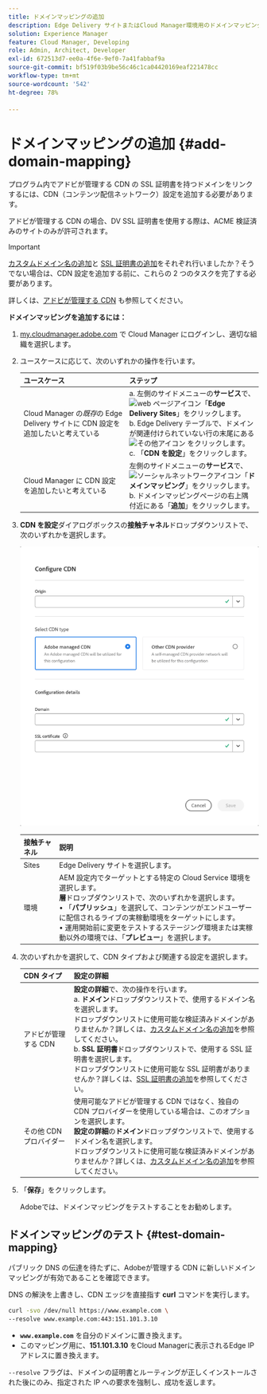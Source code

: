 ```yaml
---
title: ドメインマッピングの追加
description: Edge Delivery サイトまたはCloud Manager環境用のドメインマッピングを追加する方法について説明します。
solution: Experience Manager
feature: Cloud Manager, Developing
role: Admin, Architect, Developer
exl-id: 672513d7-ee0a-4f6e-9ef0-7a41fabbaf9a
source-git-commit: bf519f03b9be56c46c1ca04420169eaf221478cc
workflow-type: tm+mt
source-wordcount: '542'
ht-degree: 78%

---
```



# ドメインマッピングの追加 {#add-domain-mapping}

プログラム内でアドビが管理する CDN の SSL 証明書を持つドメインをリンクするには、CDN（コンテンツ配信ネットワーク）設定を追加する必要があります。

アドビが管理する CDN の場合、DV SSL 証明書を使用する際は、ACME 検証済みのサイトのみが許可されます。

>[!IMPORTANT]
>
>[カスタムドメイン名の追加](/help/implementing/cloud-manager/custom-domain-names/add-custom-domain-name.md)と [SSL 証明書の追加](/help/implementing/cloud-manager/managing-ssl-certifications/add-ssl-certificate.md)をそれぞれ行いましたか？そうでない場合は、CDN 設定を追加する前に、これらの 2 つのタスクを完了する必要があります。

詳しくは、[アドビが管理する CDN](https://www.aem.live/docs/byo-cdn-adobe-managed) も参照してください。

**ドメインマッピングを追加するには：**

1. [my.cloudmanager.adobe.com](https://my.cloudmanager.adobe.com/) で Cloud Manager にログインし、適切な組織を選択します。

1. ユースケースに応じて、次のいずれかの操作を行います。

   | ユースケース | ステップ |
   | --- | --- |
   | Cloud Manager の&#x200B;*既存*&#x200B;の Edge Delivery サイトに CDN 設定を追加したいと考えている | a. 左側のサイドメニューの&#x200B;**サービス**&#x200B;で、![web ページアイコン](https://spectrum.adobe.com/static/icons/workflow_18/Smock_WebPages_18_N.svg)「**Edge Delivery Sites**」をクリックします。<br>b. Edge Delivery テーブルで、ドメインが関連付けられていない行の末尾にある ![その他アイコン](https://spectrum.adobe.com/static/icons/workflow_18/Smock_More_18_N.svg) をクリックします。<br>c. 「**CDN を設定**」をクリックします。 |
   | Cloud Manager に CDN 設定を追加したいと考えている | 左側のサイドメニューの&#x200B;**サービス**&#x200B;で、![ソーシャルネットワークアイコン](https://spectrum.adobe.com/static/icons/workflow_18/Smock_SocialNetwork_18_N.svg)「**ドメインマッピング**」をクリックします。<br>b. ドメインマッピングページの右上隅付近にある「**追加**」をクリックします。 |

1. **CDN を設定**&#x200B;ダイアログボックスの&#x200B;**接触チャネル**&#x200B;ドロップダウンリストで、次のいずれかを選択します。

   ![CDN を設定ダイアログボックス](/help/implementing/cloud-manager/assets/configure-cdn-dialog.png)

   | 接触チャネル | 説明 |
   | --- | --- |
   | Sites | Edge Delivery サイトを選択します。 |
   | 環境 | AEM 設定内でターゲットとする特定の Cloud Service 環境を選択します。<br>**層**&#x200B;ドロップダウンリストで、次のいずれかを選択します。<br>• 「**パブリッシュ**」を選択して、コンテンツがエンドユーザーに配信されるライブの実稼動環境をターゲットにします。<br>• 運用開始前に変更をテストするステージング環境または実稼動以外の環境では、「**プレビュー**」を選択します。 |

1. 次のいずれかを選択して、CDN タイプおよび関連する設定を選択します。

   | CDN タイプ | 設定の詳細 |
   | --- | --- |
   | アドビが管理する CDN | **設定の詳細**&#x200B;で、次の操作を行います。<br>a. **ドメイン**&#x200B;ドロップダウンリストで、使用するドメイン名を選択します。<br>ドロップダウンリストに使用可能な検証済みドメインがありませんか？詳しくは、[カスタムドメイン名の追加](/help/implementing/cloud-manager/custom-domain-names/add-custom-domain-name.md)を参照してください。<br>b. **SSL 証明書**&#x200B;ドロップダウンリストで、使用する SSL 証明書を選択します。<br>ドロップダウンリストに使用可能な SSL 証明書がありませんか？詳しくは、[SSL 証明書の追加](/help/implementing/cloud-manager/managing-ssl-certifications/add-ssl-certificate.md)を参照してください。 |
   | その他 CDN プロバイダー | 使用可能なアドビが管理する CDN ではなく、独自の CDN プロバイダーを使用している場合は、このオプションを選択します。<br>**設定の詳細**&#x200B;の&#x200B;**ドメイン**&#x200B;ドロップダウンリストで、使用するドメイン名を選択します。<br>ドロップダウンリストに使用可能な検証済みドメインがありませんか？詳しくは、[カスタムドメイン名の追加](/help/implementing/cloud-manager/custom-domain-names/add-custom-domain-name.md)を参照してください。 |

1. 「**保存**」をクリックします。

   Adobeでは、ドメインマッピングをテストすることをお勧めします。

## ドメインマッピングのテスト {#test-domain-mapping}

パブリック DNS の伝達を待たずに、Adobeが管理する CDN に新しいドメインマッピングが有効であることを確認できます。

DNS の解決を上書きし、CDN エッジを直接指す **curl** コマンドを実行します。

```bash
curl -svo /dev/null https://www.example.com \
--resolve www.example.com:443:151.101.3.10
```

* **`www.example.com`** を自分のドメインに置き換えます。
* このマッピング用に、**151.101.3.10** をCloud Managerに表示されるEdge IP アドレスに置き換えます。

`--resolve` フラグは、ドメインの証明書とルーティングが正しくインストールされた後にのみ、指定された IP への要求を強制し、成功を返します。

